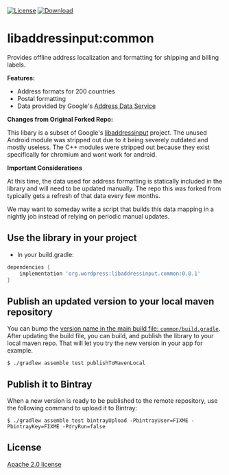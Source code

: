 [![License](https://img.shields.io/badge/License-Apache%202.0-blue.svg)](https://opensource.org/licenses/Apache-2.0)  [ ![Download](https://api.bintray.com/packages/wordpress-mobile/maven/libaddressinput%3Acommon/images/download.svg) ](https://bintray.com/wordpress-mobile/maven/libaddressinput%3Acommon/_latestVersion)

# libaddressinput:common

Provides offline address localization and formatting for shipping and billing labels.

**Features:**
* Address formats for 200 countries
* Postal formatting
* Data provided by Google's [Address Data Service](https://chromium-i18n.appspot.com/ssl-address)

**Changes from Original Forked Repo:**

This libary is a subset of Google's [libaddressinput](https://github.com/googlei18n/libaddressinput) project. The unused Android module was stripped out due to it being severely outdated and mostly useless. The C++ modules were stripped out because they exist specifically for chromium and wont work for android.

**Important Considerations**

At this time, the data used for address formatting is statically included in the library and will need to be updated manually. The repo this was forked from typically gets a refresh of that data every few months. 

We may want to someday write a script that builds this data mapping in a nightly job instead of relying on periodic manual updates. 

## Use the library in your project

* In your build.gradle:
```groovy
dependencies {
    implementation 'org.wordpress:libaddressinput.common:0.0.1'
}
```

## Publish an updated version to your local maven repository

You can bump the [version name in the main build file: `common/build.gradle`][1]. After updating the build file, you can build, and publish the library to your local maven repo. That will let you try the new version in your app for example.

```shell
$ ./gradlew assemble test publishToMavenLocal
```

## Publish it to Bintray

When a new version is ready to be published to the remote repository, use the following command to upload it to Bintray:

```shell
$ ./gradlew assemble test bintrayUpload -PbintrayUser=FIXME -PbintrayKey=FIXME -PdryRun=false
```

## License

[Apache 2.0 license](LICENSE)

[1]: https://github.com/wordpress-mobile/libaddressinput/blob/trunk/common/build.gradle#L77